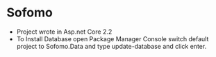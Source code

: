 # Sofomo
- Project wrote in Asp.net Core 2.2
- To Install Database open Package Manager Console switch default project to Sofomo.Data and type update-database and click enter. 

